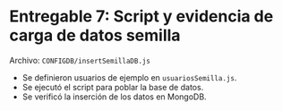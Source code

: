 # Entregable 7: Script y evidencia de carga de datos semilla

Archivo: `CONFIGDB/insertSemillaDB.js`

- Se definieron usuarios de ejemplo en `usuariosSemilla.js`.
- Se ejecutó el script para poblar la base de datos.
- Se verificó la inserción de los datos en MongoDB.
